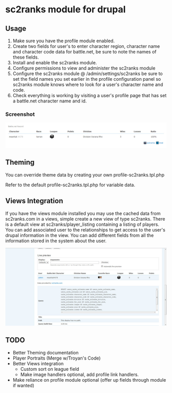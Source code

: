 # sc2ranks module for drupal

## Usage
1. Make sure you have the profile module enabled.
2. Create two fields for user's to enter character region, character name and character code
data for battle.net, be sure to note the names of these fields.
3. Install and enable the sc2ranks module.
4. Configure permissions to view and administer the sc2ranks module
5. Configure the sc2ranks module @ /admin/settings/sc2ranks be sure to set the
field names you set earlier in the profile configuration panel so sc2ranks module 
knows where to look for a user's character name and code.
6. Check everything is working by visiting a user's profile page that has
set a battle.net character name and id.

### Screenshot
![Sample profile data](http://github.com/ameerkat/sc2ranks-drupal/raw/master/images/readme-sample-profile-data.jpg)

## Theming
You can override theme data by creating your own profile-sc2ranks.tpl.php

Refer to the default profile-sc2ranks.tpl.php for variable data.

## Views Integration
If you have the views module installed you may use the cached data from
sc2ranks.com in a views, simple create a new view of type sc2ranks.
There is a default view at sc2ranks/player_listing containing a listing
of players. You can add associated user to the relationships to get access to 
the user's drupal information in the view. You can add different fields from 
all the information stored in the system about the user.

![Sample views](http://github.com/ameerkat/sc2ranks-drupal/raw/master/images/readme-sample-views.jpg)

## TODO
* Better Theming documentation
* Player Portraits (Merge w/Troyan's Code)
* Better Views integration
	* Custom sort on league field
	* Make image handlers optional, add profile link handlers.
* Make reliance on profile module optional (offer up fields through module if wanted)
